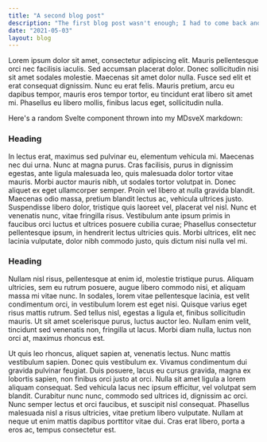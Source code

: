 ```yaml
---
title: "A second blog post"
description: "The first blog post wasn't enough; I had to come back and write more about Svelte and SvelteKit."
date: "2021-05-03"
layout: blog
---
```


<script>
  import Counter from '$lib/components/Counter.svelte'
</script>

Lorem ipsum dolor sit amet, consectetur adipiscing elit. Mauris pellentesque orci nec facilisis iaculis. Sed accumsan placerat dolor. Donec sollicitudin nisi sit amet sodales molestie. Maecenas sit amet dolor nulla. Fusce sed elit et erat consequat dignissim. Nunc eu erat felis. Mauris pretium, arcu eu dapibus tempor, mauris eros tempor tortor, eu tincidunt erat libero sit amet mi. Phasellus eu libero mollis, finibus lacus eget, sollicitudin nulla.

Here's a random Svelte component thrown into my MDsveX markdown:

<Counter />

### Heading

In lectus erat, maximus sed pulvinar eu, elementum vehicula mi. Maecenas nec dui urna. Nunc at magna purus. Cras facilisis, purus in dignissim egestas, ante ligula malesuada leo, quis malesuada dolor tortor vitae mauris. Morbi auctor mauris nibh, ut sodales tortor volutpat in. Donec aliquet ex eget ullamcorper semper. Proin vel libero at nulla gravida blandit. Maecenas odio massa, pretium blandit lectus ac, vehicula ultrices justo. Suspendisse libero dolor, tristique quis laoreet vel, placerat vel nisl. Nunc et venenatis nunc, vitae fringilla risus. Vestibulum ante ipsum primis in faucibus orci luctus et ultrices posuere cubilia curae; Phasellus consectetur pellentesque ipsum, in hendrerit lectus ultricies quis. Morbi ultrices, elit nec lacinia vulputate, dolor nibh commodo justo, quis dictum nisi nulla vel mi.

### Heading

Nullam nisl risus, pellentesque at enim id, molestie tristique purus. Aliquam ultricies, sem eu rutrum posuere, augue libero commodo nisi, et aliquam massa mi vitae nunc. In sodales, lorem vitae pellentesque lacinia, est velit condimentum orci, in vestibulum lorem est eget nisi. Quisque varius eget risus mattis rutrum. Sed tellus nisl, egestas a ligula et, finibus sollicitudin mauris. Ut sit amet scelerisque purus, luctus auctor leo. Nullam enim velit, tincidunt sed venenatis non, fringilla ut lacus. Morbi diam nulla, luctus non orci at, maximus rhoncus est.

Ut quis leo rhoncus, aliquet sapien at, venenatis lectus. Nunc mattis vestibulum sapien. Donec quis vestibulum ex. Vivamus condimentum dui gravida pulvinar feugiat. Duis posuere, lacus eu cursus gravida, magna ex lobortis sapien, non finibus orci justo at orci. Nulla sit amet ligula a lorem aliquam consequat. Sed vehicula lacus nec ipsum efficitur, vel volutpat sem blandit. Curabitur nunc nunc, commodo sed ultrices id, dignissim ac orci. Nunc semper lectus et orci faucibus, et suscipit nisl consequat. Phasellus malesuada nisl a risus ultricies, vitae pretium libero vulputate. Nullam at neque ut enim mattis dapibus porttitor vitae dui. Cras erat libero, porta a eros ac, tempus consectetur est.
